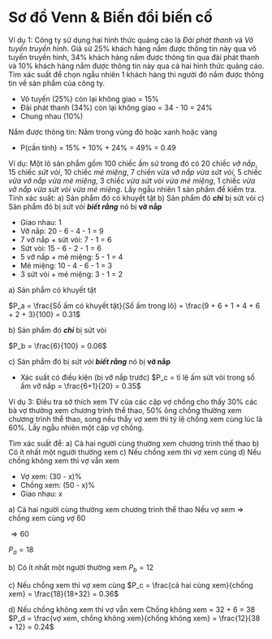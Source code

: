 # Sơ đồ Venn & Biến đổi biến cố

Ví dụ 1: Công ty sử dụng hai hình thức quảng cáo là _Đài phát thanh_ và _Vô tuyến truyền hình_. Giả sử 25% khách hàng nắm được thông tin này qua vô tuyến truyền hình, 34% khách hàng nắm được thông tin qua đài phát thanh và 10% khách hàng nắm được thông tin này qua cả hai hình thức quảng cáo.
Tìm xác suất để chọn ngẫu nhiên 1 khách hàng thì người đó nắm được thông tin về sản phẩm của công ty.

- Vô tuyến (25%) còn lại không giao = 15%
- Đài phát thanh (34%) còn lại không giao = 34 - 10 = 24%
- Chung nhau (10%)

Nắm được thông tin: Nằm trong vùng đỏ hoặc xanh hoặc vàng
- P(cần tính) = 15% + 10% + 24% = 49% = 0.49

Ví dụ: Một lô sản phẩm gồm 100 chiếc ấm sứ trong đó có 20 chiếc _vỡ nắp_, 15 chiếc _sứt vòi_, 10 chiếc _mẻ miệng_, 7 chiến vừa _vỡ nắp vừa sứt vòi,_ 5 chiếc _vừa vỡ nắp vừa mẻ miệng,_ 3 chiếc _vừa sứt vòi vừa mẻ miệng_, 1 chiếc _vừa vỡ nắp vừa sứt vòi vừa mẻ miệng_.
Lấy ngẫu nhiên 1 sản phẩm để kiểm tra. Tính xác suất:
a) Sản phẩm đó có khuyết tật
b) Sản phẩm đó **_chỉ_** bị sứt vòi
c) Sản phẩm đó bị _sứt vòi_ _**biết rằng**_ nó bị **vỡ nắp**

- Giao nhau: 1
- Vỡ nắp: 20 - 6 - 4 - 1 = 9
- 7 vỡ nắp + sứt vòi: 7 - 1 = 6
- Sứt vòi: 15 - 6 - 2 - 1 = 6
- 5 vỡ nắp + mẻ miệng: 5 - 1 = 4
- Mẻ miệng: 10 - 4 - 6 - 1 = 3
- 3 sứt vòi + mẻ miệng: 3 - 1 = 2

a) Sản phẩm có khuyết tật

$P_a = \frac{Số ấm có khuyết tật}{Số ấm trong lô} = \frac{9 + 6 + 1 + 4 + 6 + 2 + 3}{100} = 0.31$

b) Sản phẩm đó **_chỉ_** bị sứt vòi

$P_b = \frac{6}{100} = 0.06$

c) Sản phẩm đó bị _sứt vòi_ _**biết rằng**_ nó bị **vỡ nắp**
- Xác suất có điều kiện (bị vỡ nắp trước)
$P_c = tỉ lệ ấm sứt vòi trong số ấm vỡ nắp = \frac{6+1}{20} = 0.35$

Ví dụ 3: Điều tra sở thích xem TV của các cặp vợ chồng cho thấy 30% các bà vợ thường xem chương trình thể thao, 50% ông chồng thường xem chương trình thể thao, song nếu thấy vợ xem thì tỷ lệ chồng xem cùng lúc là 60%. Lấy ngẫu nhiên một cặp vợ chồng.

Tìm xác suất để:
a) Cả hai người cùng thường xem chương trình thể thao
b) Có ít nhất một người thường xem
c) Nếu chồng xem thì vợ xem cùng
d) Nếu chồng không xem thì vợ vẫn xem

* Vợ xem: (30 - x)%
* Chồng xem: (50 - x)%
* Giao nhau: x

a) Cả hai người cùng thường xem chương trình thể thao
Nếu vợ xem $\Rightarrow$ chồng xem cùng vợ
$60% = \frac{vợ chồng cùng xem}{vợ xem} = \frac{x}{30 - x + x} = \frac{x}{30}$

$\Rightarrow 60%.30 = x \Rightarrow x = 18$

$P_a = 18% = 0.18$

b) Có ít nhất một người thường xem
$P_b = 12% + 18% + 32% = 0.62$

c) Nếu chồng xem thì vợ xem cùng
$P_c = \frac{cả hai cùng xem}{chồng xem} = \frac{18}{18+32} = 0.36$

d) Nếu chồng không xem thì vợ vẫn xem
Chồng không xem = 32 + 6 = 38
$P_d = \frac{vợ xem, chồng không xem}{chồng không xem} = \frac{12}{38 + 12} = 0.24$
